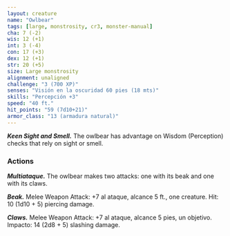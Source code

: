 ```yaml
---
layout: creature
name: "Owlbear"
tags: [large, monstrosity, cr3, monster-manual]
cha: 7 (-2)
wis: 12 (+1)
int: 3 (-4)
con: 17 (+3)
dex: 12 (+1)
str: 20 (+5)
size: Large monstrosity
alignment: unaligned
challenge: "3 (700 XP)"
senses: "Visión en la oscuridad 60 pies (18 mts)"
skills: "Percepción +3"
speed: "40 ft."
hit_points: "59 (7d10+21)"
armor_class: "13 (armadura natural)"
---
```


***Keen Sight and Smell.*** The owlbear has advantage on Wisdom (Perception) checks that rely on sight or smell.

### Actions

***Multiataque.*** The owlbear makes two attacks: one with its beak and one with its claws.

***Beak.*** Melee Weapon Attack: +7 al ataque, alcance 5 ft., one creature. Hit: 10 (1d10 + 5) piercing damage.

***Claws.*** Melee Weapon Attack: +7 al ataque, alcance 5 pies, un objetivo. Impacto: 14 (2d8 + 5) slashing damage.